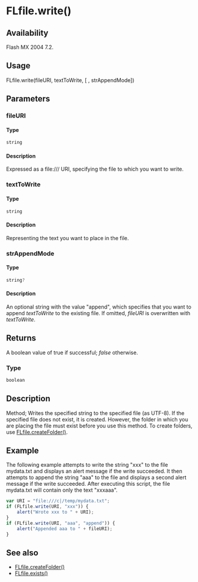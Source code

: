 # FLfile.write()

## Availability

Flash MX 2004 7.2.

## Usage

FLfile.write(fileURI, textToWrite, [ , strAppendMode])

## Parameters

### **fileURI**

#### Type

```typescript
string
```

#### Description

Expressed as a file:/// URI, specifying the file to which you want to write.

### **textToWrite**

#### Type

```typescript
string
```

#### Description

Representing the text you want to place in the file.

### **strAppendMode**

#### Type

```typescript
string?
```

#### Description

An optional string with the value "append", which specifies that you want to append *textToWrite* to the existing file. If omitted, *fileURI* is overwritten with *textToWrite*.

## Returns

A boolean value of true if successful; *false* otherwise.

### Type

```typescript
boolean
```

## Description

Method; Writes the specified string to the specified file (as UTF-8). If the specified file does not exist, it is created. However, the folder in which you are placing the file must exist before you use this method. To create folders, use [FLfile.createFolder()](../FLfile_object/FLfile1.md).

## Example

The following example attempts to write the string "xxx" to the file mydata.txt and displays an alert message if the write succeeded. It then attempts to append the string "aaa" to the file and displays a second alert message if the write succeeded. After executing this script, the file mydata.txt will contain only the text "xxxaaa".

```javascript
var URI = "file:///c|/temp/mydata.txt";
if (FLfile.write(URI, "xxx")) {
    alert("Wrote xxx to " + URI);
}
if (FLfile.write(URI, "aaa", "append")) {
    alert("Appended aaa to " + fileURI);
}
```

## See also

- [FLfile.createFolder()](../FLfile_object/FLfile1.md)
- [FLfile.exists()](../FLfile_object/FLfile2.md)
